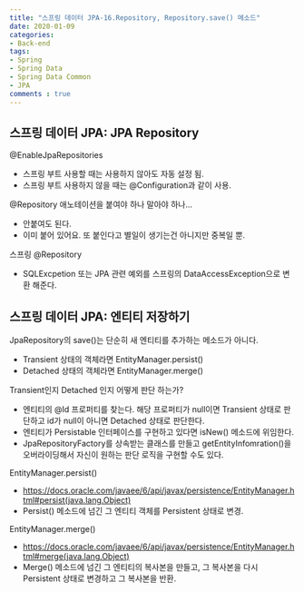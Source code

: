```yaml
---
title: "스프링 데이터 JPA-16.Repository, Repository.save() 메소드"
date: 2020-01-09
categories: 
- Back-end
tags:
- Spring 
- Spring Data
- Spring Data Common
- JPA
comments : true
---
```


## 스프링 데이터 JPA: JPA Repository

@EnableJpaRepositories
- 스프링 부트 사용할 때는 사용하지 않아도 자동 설정 됨.
- 스프링 부트 사용하지 않을 때는 @Configuration과 같이 사용.

@Repository 애노테이션을 붙여야 하나 말아야 하나...
- 안붙여도 된다.
- 이미 붙어 있어요. 또 붙인다고 별일이 생기는건 아니지만 중복일 뿐.

스프링 @Repository
- SQLExcpetion 또는 JPA 관련 예외를 스프링의 DataAccessException으로 변환 해준다.


## 스프링 데이터 JPA: 엔티티 저장하기
JpaRepository의 save()는 단순히 새 엔티티를 추가하는 메소드가 아니다.
- Transient 상태의 객체라면 EntityManager.persist()
- Detached 상태의 객체라면 EntityManager.merge()

Transient인지 Detached 인지 어떻게 판단 하는가?
- 엔티티의 @Id 프로퍼티를 찾는다. 해당 프로퍼티가 null이면 Transient 상태로 판단하고 id가 null이 아니면 Detached 상태로 판단한다.
- 엔티티가 Persistable 인터페이스를 구현하고 있다면 isNew() 메소드에 위임한다.
- JpaRepositoryFactory를 상속받는 클래스를 만들고 getEntityInfomration()을 오버라이딩해서 자신이 원하는 판단 로직을 구현할 수도 있다.

EntityManager.persist()
- https://docs.oracle.com/javaee/6/api/javax/persistence/EntityManager.html#persist(java.lang.Object)
- Persist() 메소드에 넘긴 그 엔티티 객체를 Persistent 상태로 변경.

EntityManager.merge()
- https://docs.oracle.com/javaee/6/api/javax/persistence/EntityManager.html#merge(java.lang.Object)
- Merge() 메소드에 넘긴 그 엔티티의 복사본을 만들고, 그 복사본을 다시 Persistent 상태로 변경하고 그 복사본을 반환.

